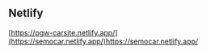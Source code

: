 ## Netlify
[https://pgw-carsite.netlify.app/](https://semocar.netlify.app/)https://semocar.netlify.app/
#

